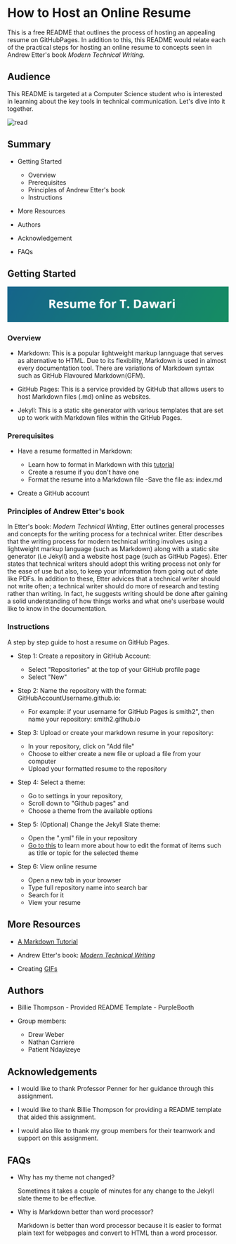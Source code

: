 # How to Host an Online Resume

This is a free README that outlines the process of hosting an appealing resume on GitHubPages. In addition to this, this README would relate each of the practical steps for hosting an online resume to concepts seen in Andrew Etter's book _Modern Technical Writing_.

## Audience

This README is targeted at a Computer Science student who is interested in learning about the key tools in technical communication. Let's dive into it together.

![read](https://cdn3.vectorstock.com/i/1000x1000/71/72/please-read-rubber-stamp-vector-11857172.jpg)

## Summary

- Getting Started
  - Overview
  - Prerequisites
  - Principles of Andrew Etter's book
  - Instructions
  
- More Resources

- Authors

- Acknowledgement

- FAQs

## Getting Started

![](resume.gif)

### Overview
- Markdown: This is a popular lightweight markup lannguage that serves as alternative to HTML. Due to its flexibility, Markdown is used in almost every documentation tool. There are variations of Markdown syntax such as GitHub Flavoured Markdown(GFM).

- GitHub Pages: This is a service provided by GitHub that allows users to host Markdown files (.md) online as websites.

- Jekyll: This is a static site generator with various templates that are set up to work with Markdown files within the GitHub Pages.

### Prerequisites
- Have a resume formatted in Markdown:
   - Learn how to format in Markdown with this [tutorial](https://www.markdowntutorial.com/)
   - Create a resume if you don't have one
   - Format the resume into a Markdown file
   -Save the file as: index.md

- Create a GitHub account

### Principles of Andrew Etter's book
In Etter's book: _Modern Technical Writing_, Etter outlines general processes and concepts for the writing process for a technical writer. Etter describes that the writing process for modern technical writing involves using a lightweight markup language (such as Markdown) along with a static site generator (i.e Jekyll) and a website host page (such as GitHub Pages). Etter states that technical writers should adopt this writing process not only for the ease of use but also, to keep your information from going out of date like PDFs. In addition to these, Etter advices that a technical writer should not write often; a technical writer should do more of research and testing rather than writing. In fact, he suggests writing should be done after gaining a solid understanding of how things works and what one's userbase would like to know in the documentation. 

### Instructions
A step by step guide to host a resume on GitHub Pages.  

- Step 1: Create a repository in GitHub Account:
   - Select "Repositories" at the top of your GitHub profile page
   - Select "New"

- Step 2: Name the repository with the format: GitHubAccountUsername.github.io:
   - For example: if your username for GitHub Pages is smith2", then name your repository: smith2.github.io

- Step 3: Upload or create your markdown resume in your repository:
   - In your repository, click on "Add file"
   - Choose to either create a new file or upload a file from your computer
   - Upload your formatted resume to the repository

- Step 4: Select a theme:
   - Go to settings in your repository,
   - Scroll down to "Github pages" and
   - Choose a theme from the available options

- Step 5: (Optional) Change the Jekyll Slate theme:
   - Open the ".yml" file in your repository
   - [Go to this](https://irvandi.github.io/gEdit/#usage) to learn more about how to edit the format of items such as title or topic for the selected theme
   
- Step 6: View online resume
   - Open a new tab in your browser
   - Type full repository name into search bar
   - Search for it
   - View your resume

## More Resources

- [A Markdown Tutorial](https://www.markdowntutorial.com/)

- Andrew Etter's book: [_Modern Technical Writing_](https://www.amazon.ca/Modern-Technical-Writing-Introduction-Documentation-ebook/dp/B01A2QL9SS)

- Creating [GIFs](https://github.com/matiassingers/awesome-readme)

## Authors

- Billie Thompson - Provided README Template - PurpleBooth

- Group members:
  - Drew Weber
  - Nathan Carriere
  - Patient Ndayizeye

## Acknowledgements

- I would like to thank Professor Penner for her guidance through this assignment.

- I would like to thank Billie Thompson for providing a README template that aided this assignment.

- I would also like to thank my group members for their teamwork and support on this assignment.

## FAQs

- Why has my theme not changed?

   Sometimes it takes a couple of minutes for any change to the Jekyll slate theme to be effective.
   
- Why is Markdown better than word processor?
   
   Markdown is better than word processor because it is easier to format plain text for webpages and convert to HTML than a word processor.
   
   
